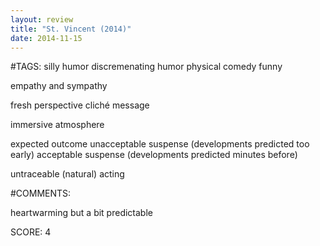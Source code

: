 ```yaml
---
layout: review
title: "St. Vincent (2014)"
date: 2014-11-15
---
```


#TAGS:
silly humor
discremenating humor
physical comedy
funny

empathy and sympathy

fresh perspective
cliché message

immersive atmosphere

expected outcome
unacceptable suspense (developments predicted too early)
acceptable suspense (developments predicted minutes before)

untraceable (natural) acting

#COMMENTS:

heartwarming but a bit predictable





SCORE:
4
